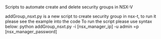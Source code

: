 Scripts to automate create and delete security groups in NSX-V

addGroup_nsxt.py is a new script to create security group in nsx-t, to run it please see the example into the code
To run the script please use syntax below:
python addGroup_nsxt.py -i [nsx_manager_ip] -u admin =p [nsx_manager_password]
